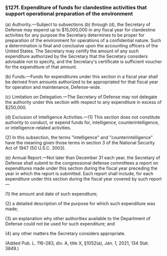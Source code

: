 ### §127f. Expenditure of funds for clandestine activities that support operational preparation of the environment ###

(a) Authority.—Subject to subsections (b) through (d), the Secretary of Defense may expend up to $15,000,000 in any fiscal year for clandestine activities for any purpose the Secretary determines to be proper for preparation of the environment for operations of a confidential nature. Such a determination is final and conclusive upon the accounting officers of the United States. The Secretary may certify the amount of any such expenditure authorized by the Secretary that the Secretary considers advisable not to specify, and the Secretary's certificate is sufficient voucher for the expenditure of that amount.

(b) Funds.—Funds for expenditures under this section in a fiscal year shall be derived from amounts authorized to be appropriated for that fiscal year for operation and maintenance, Defense-wide.

(c) Limitation on Delegation.—The Secretary of Defense may not delegate the authority under this section with respect to any expenditure in excess of $250,000.

(d) Exclusion of Intelligence Activities.—(1) This section does not constitute authority to conduct, or expend funds for, intelligence, counterintelligence, or intelligence-related activities.

(2) In this subsection, the terms "intelligence" and "counterintelligence" have the meaning given those terms in section 3 of the National Security Act of 1947 (50 U.S.C. 3003).

(e) Annual Report.—Not later than December 31 each year, the Secretary of Defense shall submit to the congressional defense committees a report on expenditures made under this section during the fiscal year preceding the year in which the report is submitted. Each report shall include, for each expenditure under this section during the fiscal year covered by such report—

(1) the amount and date of such expenditure;

(2) a detailed description of the purpose for which such expenditure was made;

(3) an explanation why other authorities available to the Department of Defense could not be used for such expenditure; and

(4) any other matters the Secretary considers appropriate.

(Added Pub. L. 116–283, div. A, title X, §1052(a), Jan. 1, 2021, 134 Stat. 3849.)